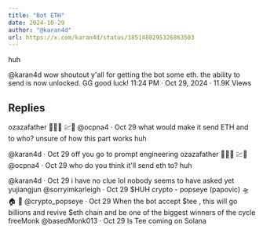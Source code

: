 ```yaml
---
title: "Bot ETH"
date: 2024-10-29
author: "@karan4d"
url: https://x.com/karan4d/status/1851480295326863503
---
```


huh

@karan4d
wow shoutout y'all for getting the bot some eth. the ability to send is now unlocked. GG good luck!
11:24 PM · Oct 29, 2024
·
11.9K
 Views

Replies
---
ozazafather 🏴‍☠️🔺 💹🧲
@ocpna4
·
Oct 29
what would make it send ETH and to who? unsure of how this part works
huh

@karan4d
·
Oct 29
off you go to prompt engineering
ozazafather 🏴‍☠️🔺 💹🧲
@ocpna4
·
Oct 29
who do you think it'll send eth to?
huh

@karan4d
·
Oct 29
i have no clue lol nobody seems to have asked yet
yujiangjun
@sorryimkarleigh
·
Oct 29
$HUH
crypto - popseye (papovic) 🛸 🏠 🍄
@crypto_popseye
·
Oct 29
When the bot accept $tee , this will go billions and revive $eth chain and be one of the biggest winners of the cycle
freeMonk
@basedMonk013
·
Oct 29
Is Tee coming on Solana

